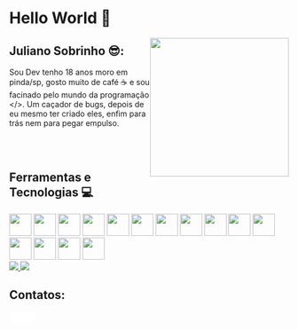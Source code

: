 # Hello World 👋

  <img loading="lazy" align="right" src="https://media.tenor.com/XG8WXd4R7RYAAAAC/pato-caminando.gif" width="250" height="250"/>

## Juliano Sobrinho 😎:
Sou Dev tenho 18 anos moro em pinda/sp, gosto muito de café ☕ e sou facinado pelo mundo da programação </>. 
Um caçador de bugs, depois de eu mesmo ter criado eles, enfim para trás nem para pegar empulso.

</br>
</br>

<div>




## Ferramentas e Tecnologias 💻
<div>
<img loading="lazy" src="https://cdn.jsdelivr.net/gh/devicons/devicon/icons/git/git-original.svg" width="40" height="40"/>
<img loading="lazy" src="https://cdn.jsdelivr.net/gh/devicons/devicon/icons/javascript/javascript-original.svg" width="40" height="40"/>
<img loading="lazy" src="https://cdn.jsdelivr.net/gh/devicons/devicon/icons/html5/html5-original.svg" width="40" height="40"/>
<img loading="lazy" src="https://cdn.jsdelivr.net/gh/devicons/devicon/icons/css3/css3-original.svg" width="40" height="40"/>
<img loading="lazy" src="https://cdn.jsdelivr.net/gh/devicons/devicon/icons/c/c-original.svg" width="40" height="40"/>
<img loading="lazy" src="https://cdn.jsdelivr.net/gh/devicons/devicon/icons/csharp/csharp-original.svg" width="40" height="40"/>
<img loading="lazy" src="https://cdn.jsdelivr.net/gh/devicons/devicon/icons/mysql/mysql-plain-wordmark.svg" width="40" height="40"/>
<img loading="lazy" src="https://cdn.jsdelivr.net/gh/devicons/devicon/icons/python/python-original.svg" width="40" height="40"/>
<img loading="lazy" src="https://cdn.jsdelivr.net/gh/devicons/devicon/icons/cplusplus/cplusplus-original.svg" width="40" height="40"/>
<img loading="lazy" src="https://cdn.jsdelivr.net/gh/devicons/devicon/icons/photoshop/photoshop-plain.svg" width="40" height="40"/>
<img loading="lazy" src="https://cdn.jsdelivr.net/gh/devicons/devicon/icons/figma/figma-original.svg" width="40" height="40"/>
<img loading="lazy" src="https://cdn.jsdelivr.net/gh/devicons/devicon/icons/php/php-original.svg" width="40" height="40"/>
<img loading="lazy" src="https://cdn.jsdelivr.net/gh/devicons/devicon/icons/react/react-original-wordmark.svg" width="40" height="40"/>
<img loading="lazy" src="https://cdn.jsdelivr.net/gh/devicons/devicon/icons/arduino/arduino-original.svg" width="40" height="40"/>
<img loading="lazy" src="https://cdn.jsdelivr.net/gh/devicons/devicon/icons/java/java-original-wordmark.svg" width="40" height="40"/>
</div>


<div aling="center">
<a href="https://github.com/JuhhSobrinho">
<img loading="lazy" height="180em" src="https://github-readme-stats.vercel.app/api/top-langs/?username=JuhhSobrinho&layout=compact&langs_count=7&theme=blueberry"/>
<img loading="lazy" height="180em" src="https://github-readme-stats.vercel.app/api?username=JuhhSobrinho&show_icons=true&theme=blueberry&include_all_commits=true&count_private=true"/>
</a>
</div>



## Contatos:


<div>
<a href="https://www.linkedin.com/in/juliano-sobrinho-jr-0a157a25a/" target="_blank"><img loading="lazy" src="https://github.com/Aakarsh-B/trying-repos/raw/master/linkedin.svg" width="20" height="20"></a>
<a href="https://instagram.com/juhh_sobrinho/" target="_blank"><img loading="lazy" src="https://github.com/Aakarsh-B/trying-repos/raw/master/insta.svg" width="20" height="20"></a>
</div>
